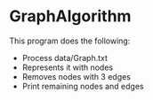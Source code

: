 # GraphAlgorithm

This program does the following:

- Process data/Graph.txt
- Represents it with nodes
- Removes nodes with 3 edges
- Print remaining nodes and edges
